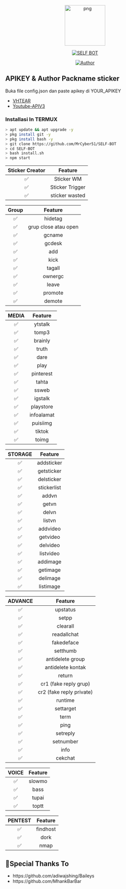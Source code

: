 <p align="center">
<img src="https://g.top4top.io/p_1888lawbj1.png" alt="png" width="128" height="128"/>
</p>
<p align="center">
<a href="#"><img title="SELF BOT" src="https://img.shields.io/badge/SELF BOT-green?colorA=%23ff0000&colorB=%23017e40&style=for-the-badge"></a>
</p>
<p align="center">
<a href="https://github.com/MrCyber51"><img title="Author" src="https://img.shields.io/badge/Author-X MrG3P5-red.svg?style=for-the-badge&logo=github"></a>
</p>

## APIKEY & Author Packname sticker
Buka file config.json dan paste apikey di YOUR_APIKEY
- [VHTEAR](https://api.vhtear.com)
- [Youtube-APIV3](https://www.youtube.com/watch?v=TE66McLMMEw)

### Installasi In TERMUX

```bash
> apt update && apt upgrade -y
> pkg install git -y
> pkg install bash -y
> git clone https://github.com/MrCyber51/SELF-BOT
> cd SELF-BOT
> bash install.sh
> npm start
```

| Sticker Creator |                Feature           |
| :-----------: | :--------------------------------: |
|       ✅       | Sticker WM                        |
|       ✅       | Sticker Trigger                   |
|       ✅       | sticker wasted                   |

| Group |                     Feature                |
| :------------: | :---------------------------------------------: |
|       ✅        |  hidetag               |
|       ✅        |  grup close atau open       |
|       ✅        |  gcname          |
|       ✅        |  gcdesk       |
|       ✅        |  add              |
|       ✅        |  kick              |
|       ✅        |  tagall              |
|       ✅        |  ownergc              |
|       ✅        |  leave              |
|       ✅        |  promote              |
|       ✅        |  demote              |

| MEDIA |                     Feature                |
| :------------: | :---------------------------------------------: |
|       ✅        |  ytstalk              |
|       ✅        |  tomp3              |
|       ✅        |  brainly              |
|       ✅        |  truth              |
|       ✅        |  dare              |
|       ✅        |  play              |
|       ✅        |  pinterest              |
|       ✅        |  tahta              |
|       ✅        |  ssweb              |
|       ✅        |  igstalk              |
|       ✅        |  playstore              |
|       ✅        |  infoalamat              |
|       ✅        |  puisiimg              |
|       ✅        |  tiktok              |
|       ✅        |  toimg              |

| STORAGE |                     Feature                |
| :------------: | :---------------------------------------------: |
|       ✅        |  addsticker             |
|       ✅        |  getsticker             |
|       ✅        |  delsticker             |
|       ✅        |  stickerlist             |
|       ✅        |  addvn             |
|       ✅        |  getvn             |
|       ✅        |  delvn             |
|       ✅        |  listvn             |
|       ✅        |  addvideo             |
|       ✅        |  getvideo             |
|       ✅        |  delvideo             |
|       ✅        |  listvideo             |
|       ✅        |  addimage             |
|       ✅        |  getimage             |
|       ✅        |  delimage             |
|       ✅        |  listimage             |

| ADVANCE |                     Feature                |
| :------------: | :---------------------------------------------: |
|       ✅        |  upstatus             |
|       ✅        |  setpp             |
|       ✅        |  clearall             |
|       ✅        |  readallchat             |
|       ✅        |  fakedeface             |
|       ✅        |  setthumb             |
|       ✅        |  antidelete group             |
|       ✅        |  antidelete kontak             |
|       ✅        |  return             |
|       ✅        |  cr1 (fake reply grup)             |
|       ✅        |  cr2 (fake reply private)             |
|       ✅        |  runtime             |
|       ✅        |  settarget             |
|       ✅        |  term             |
|       ✅        |  ping             |
|       ✅        |  setreply             |
|       ✅        |  setnumber             |
|       ✅        |  info             |
|       ✅        |  cekchat             |

| VOICE |                     Feature                |
| :------------: | :---------------------------------------------: |
|       ✅        |  slowmo             |
|       ✅        |  bass             |
|       ✅        |  tupai             |
|       ✅        |  toptt             |

| PENTEST |                     Feature                |
| :------------: | :---------------------------------------------: |
|       ✅        |  findhost             |
|       ✅        |  dork             |
|       ✅        |  nmap             |


## 🙏Special Thanks To
<ul>
<li>https://github.com/adiwajshing/Baileys<br>
<li>https://github.com/MhankBarBar<br>
</li>
